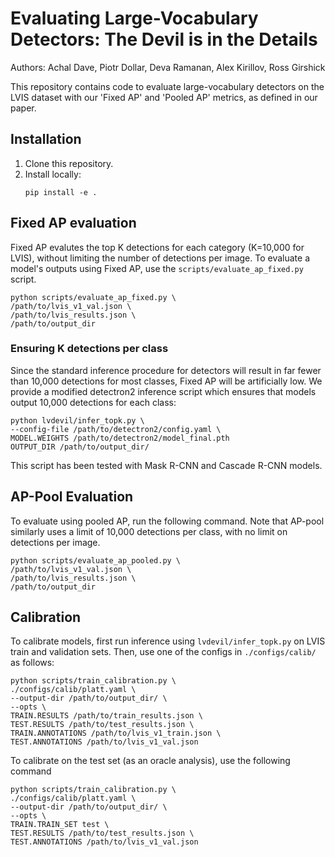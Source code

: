 # Evaluating Large-Vocabulary Detectors: The Devil is in the Details

Authors: Achal Dave, Piotr Dollar, Deva Ramanan, Alex Kirillov, Ross Girshick

This repository contains code to evaluate large-vocabulary detectors on the LVIS
dataset with our 'Fixed AP' and 'Pooled AP' metrics, as defined in our paper.

## Installation

1. Clone this repository.
1. Install locally:
    ```
    pip install -e .
    ```

## Fixed AP evaluation

Fixed AP evalutes the top K detections for each category (K=10,000 for LVIS), without
limiting the number of detections per image.
To evaluate a model's outputs using Fixed AP, use the `scripts/evaluate_ap_fixed.py`
script.

```
python scripts/evaluate_ap_fixed.py \
/path/to/lvis_v1_val.json \
/path/to/lvis_results.json \
/path/to/output_dir
```

### Ensuring K detections per class

Since the standard inference procedure for detectors will result in far fewer than
10,000 detections for most classes, Fixed AP will be artificially low.
We provide a modified detectron2 inference script which ensures that models output
10,000 detections for each class:

```
python lvdevil/infer_topk.py \
--config-file /path/to/detectron2/config.yaml \
MODEL.WEIGHTS /path/to/detectron2/model_final.pth
OUTPUT_DIR /path/to/output_dir/
```

This script has been tested with Mask R-CNN and Cascade R-CNN models.

## AP-Pool Evaluation

To evaluate using pooled AP, run the following command. Note that AP-pool similarly
uses a limit of 10,000 detections per class, with no limit on detections per image.

```
python scripts/evaluate_ap_pooled.py \
/path/to/lvis_v1_val.json \
/path/to/lvis_results.json \
/path/to/output_dir
```

## Calibration

To calibrate models, first run inference using `lvdevil/infer_topk.py` on LVIS train
and validation sets. Then, use one of the configs in `./configs/calib/` as follows:

```
python scripts/train_calibration.py \
./configs/calib/platt.yaml \
--output-dir /path/to/output_dir/ \
--opts \
TRAIN.RESULTS /path/to/train_results.json \
TEST.RESULTS /path/to/test_results.json \
TRAIN.ANNOTATIONS /path/to/lvis_v1_train.json \
TEST.ANNOTATIONS /path/to/lvis_v1_val.json
```

To calibrate on the test set (as an oracle analysis), use the following command

```
python scripts/train_calibration.py \
./configs/calib/platt.yaml \
--output-dir /path/to/output_dir/ \
--opts \
TRAIN.TRAIN_SET test \
TEST.RESULTS /path/to/test_results.json \
TEST.ANNOTATIONS /path/to/lvis_v1_val.json
```
